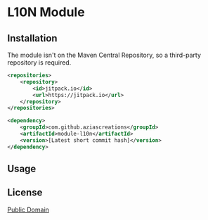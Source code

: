 # L10N Module


## Installation
The module isn't on the Maven Central Repository, so a third-party repository is required.

```xml
<repositories>
	<repository>
		<id>jitpack.io</id>
		<url>https://jitpack.io</url>
	</repository>
</repositories>
```

```xml
<dependency>
	<groupId>com.github.aziascreations</groupId>
	<artifactId>module-l10n</artifactId>
	<version>[Latest short commit hash]</version>
</dependency>
```

## Usage


## License
[Public Domain](LICENSE)